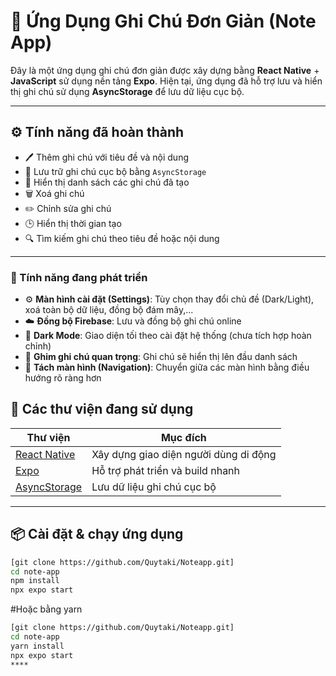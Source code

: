 # 📝 Ứng Dụng Ghi Chú Đơn Giản (Note App)

Đây là một ứng dụng ghi chú đơn giản được xây dựng bằng **React Native** + **JavaScript** sử dụng nền tảng **Expo**. Hiện tại, ứng dụng đã hỗ trợ lưu và hiển thị ghi chú sử dụng **AsyncStorage** để lưu dữ liệu cục bộ.

---

## ⚙️ Tính năng đã hoàn thành

- 🖊️ Thêm ghi chú với tiêu đề và nội dung
- 💾 Lưu trữ ghi chú cục bộ bằng `AsyncStorage`
- 📄 Hiển thị danh sách các ghi chú đã tạo
- 🗑️ Xoá ghi chú
- ✏️ Chỉnh sửa ghi chú
- 🕒 Hiển thị thời gian tạo
- 🔍 Tìm kiếm ghi chú theo tiêu đề hoặc nội dung

---

### 🚧 Tính năng đang phát triển

- ⚙️ **Màn hình cài đặt (Settings)**: Tùy chọn thay đổi chủ đề (Dark/Light), xoá toàn bộ dữ liệu, đồng bộ đám mây,...
- ☁️ **Đồng bộ Firebase**: Lưu và đồng bộ ghi chú online
- 🌙 **Dark Mode**: Giao diện tối theo cài đặt hệ thống (chưa tích hợp hoàn chỉnh)
- 📌 **Ghim ghi chú quan trọng**: Ghi chú sẽ hiển thị lên đầu danh sách
- 🧭 **Tách màn hình (Navigation)**: Chuyển giữa các màn hình bằng điều hướng rõ ràng hơn



## 📌 Các thư viện đang sử dụng

| Thư viện | Mục đích |
|----------|----------|
| [React Native](https://reactnative.dev/) | Xây dựng giao diện người dùng di động |
| [Expo](https://expo.dev/) | Hỗ trợ phát triển và build nhanh |
| [AsyncStorage](https://react-native-async-storage.github.io/async-storage/) | Lưu dữ liệu ghi chú cục bộ |

---

## 📦 Cài đặt & chạy ứng dụng

```bash
[git clone https://github.com/Quytaki/Noteapp.git]
cd note-app
npm install
npx expo start
```
#Hoặc bằng yarn

```bash
[git clone https://github.com/Quytaki/Noteapp.git]
cd note-app
yarn install
npx expo start
****
```
